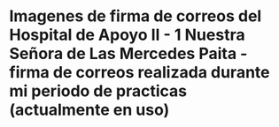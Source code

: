 # Imagenes de firma de correos del Hospital de Apoyo II - 1 Nuestra Señora de Las Mercedes Paita - firma de correos realizada durante mi periodo de practicas (actualmente en uso)

